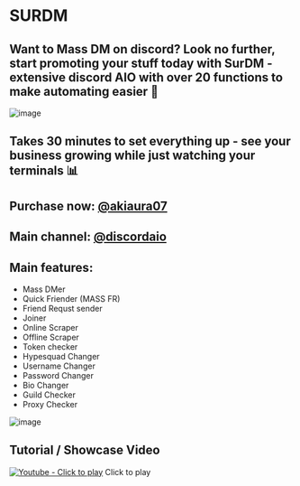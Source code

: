 # SURDM

## Want to Mass DM on discord? Look no further, start promoting your stuff today with SurDM - extensive discord AIO with over 20 functions to make automating easier 📌



![image](https://github.com/X3Vs/SURDM/assets/157396861/1218df3f-eaec-4e6e-b7ab-113b3d71af35)

## Takes 30 minutes to set everything up - see your business growing while just watching your terminals 📊


## Purchase now: [@akiaura07](https://t.me/akiaura07)
## Main channel: [@discordaio](https://t.me/discordaio)






## Main features:
- Mass DMer 
- Quick Friender (MASS FR)
- Friend Requst sender
- Joiner  
- Online Scraper  
- Offline Scraper 
- Token checker  
- Hypesquad Changer 
- Username Changer 
- Password Changer 
- Bio Changer 
- Guild Checker  
- Proxy Checker


![image](https://github.com/user-attachments/assets/a16cf13e-2290-4d12-9f4e-80ef21cbec7e)

## Tutorial / Showcase Video
[![Youtube - Click to play](https://i.imgur.com/gm9NT8j.png)](https://youtu.be/vpO7oFDGJCI?si=o_25bv6KrJFTtB9w)
Click to play


